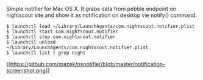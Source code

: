 Simple notifier for Mac OS X. It grabs data from pebble endpoint on nightscout site and show it as notification on desktop vie notify() command.

```
$ launchctl load ~/Library/LaunchAgents/com.nightscout.notifier.plist 
$ launchctl start com.nightscout.notifier 
$ launchctl stop com.nightscout.notifier
$ launchctl unload ~/Library/LaunchAgents/com.nightscout.notifier.plist 
$ launchctl list | grep night
```

[[https://github.com/mazek/nsnotifier/blob/master/notification-screenshot.png]]
